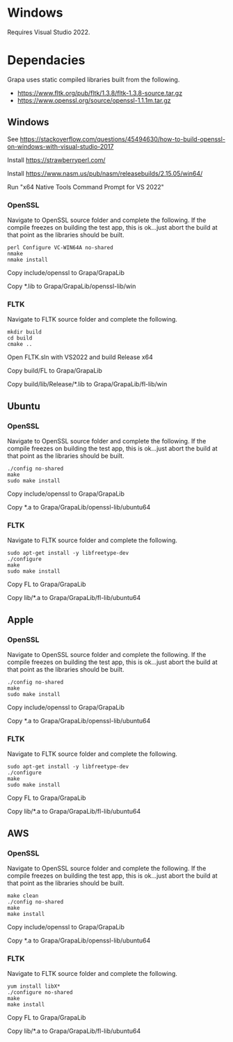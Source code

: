 
# Windows

Requires Visual Studio 2022.

# Dependacies

Grapa uses static compiled libraries built from the following. 

- https://www.fltk.org/pub/fltk/1.3.8/fltk-1.3.8-source.tar.gz
- https://www.openssl.org/source/openssl-1.1.1m.tar.gz

## Windows
See https://stackoverflow.com/questions/45494630/how-to-build-openssl-on-windows-with-visual-studio-2017

Install https://strawberryperl.com/

Install https://www.nasm.us/pub/nasm/releasebuilds/2.15.05/win64/

Run "x64 Native Tools Command Prompt for VS 2022"

### OpenSSL
Navigate to OpenSSL source folder and complete the following. If the compile freezes on building the test app, this is ok...just abort the build at that point as the libraries should be built.
```
perl Configure VC-WIN64A no-shared
nmake
nmake install
```
Copy include/openssl to Grapa/GrapaLib

Copy *.lib to Grapa/GrapaLib/openssl-lib/win

### FLTK
Navigate to FLTK source folder and complete the following.
```
mkdir build
cd build
cmake ..
```
Open FLTK.sln with VS2022 and build Release x64

Copy build/FL to Grapa/GrapaLib

Copy build/lib/Release/*.lib to Grapa/GrapaLib/fl-lib/win

## Ubuntu

### OpenSSL
Navigate to OpenSSL source folder and complete the following. If the compile freezes on building the test app, this is ok...just abort the build at that point as the libraries should be built.
```
./config no-shared
make
sudo make install
```
Copy include/openssl to Grapa/GrapaLib

Copy *.a to Grapa/GrapaLib/openssl-lib/ubuntu64

### FLTK
Navigate to FLTK source folder and complete the following.
```
sudo apt-get install -y libfreetype-dev
./configure
make
sudo make install
```
Copy FL to Grapa/GrapaLib

Copy lib/*.a to Grapa/GrapaLib/fl-lib/ubuntu64

## Apple

### OpenSSL
Navigate to OpenSSL source folder and complete the following. If the compile freezes on building the test app, this is ok...just abort the build at that point as the libraries should be built.
```
./config no-shared
make
sudo make install
```
Copy include/openssl to Grapa/GrapaLib

Copy *.a to Grapa/GrapaLib/openssl-lib/ubuntu64

### FLTK
Navigate to FLTK source folder and complete the following.
```
sudo apt-get install -y libfreetype-dev
./configure
make
sudo make install
```
Copy FL to Grapa/GrapaLib

Copy lib/*.a to Grapa/GrapaLib/fl-lib/ubuntu64

## AWS

### OpenSSL
Navigate to OpenSSL source folder and complete the following. If the compile freezes on building the test app, this is ok...just abort the build at that point as the libraries should be built.
```
make clean
./config no-shared
make
make install
```
Copy include/openssl to Grapa/GrapaLib

Copy *.a to Grapa/GrapaLib/openssl-lib/ubuntu64

### FLTK
Navigate to FLTK source folder and complete the following.
```
yum install libX*
./configure no-shared
make
make install
```
Copy FL to Grapa/GrapaLib

Copy lib/*.a to Grapa/GrapaLib/fl-lib/ubuntu64

